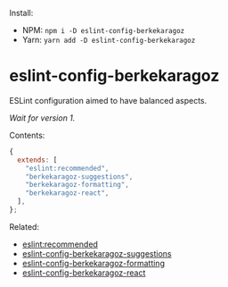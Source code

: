Install:

- NPM: `npm i -D eslint-config-berkekaragoz`
- Yarn: `yarn add -D eslint-config-berkekaragoz`

# eslint-config-berkekaragoz

ESLint configuration aimed to have balanced aspects.

_Wait for version 1._

Contents:

```js
{
  extends: [
    "eslint:recommended",
    "berkekaragoz-suggestions",
    "berkekaragoz-formatting",
    "berkekaragoz-react",
  ],
};
```

Related:

- [eslint:recommended](https://github.com/eslint/eslint/blob/main/conf/eslint-recommended.js)
- [eslint-config-berkekaragoz-suggestions](https://www.npmjs.com/package/eslint-config-berkekaragoz-suggestions)
- [eslint-config-berkekaragoz-formatting](https://www.npmjs.com/package/eslint-config-berkekaragoz-formatting)
- [eslint-config-berkekaragoz-react](https://www.npmjs.com/package/eslint-config-berkekaragoz-react)
